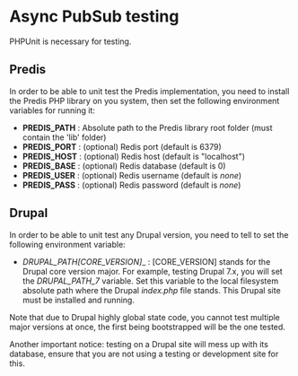Async PubSub testing
====================

PHPUnit is necessary for testing.

Predis
------

In order to be able to unit test the Predis implementation, you need to install
the Predis PHP library on you system, then set the following environment
variables for running it:

 * __PREDIS_PATH__ : Absolute path to the Predis library root folder (must
   contain the 'lib' folder)
 * __PREDIS_PORT__ : (optional) Redis port (default is 6379)
 * __PREDIS_HOST__ : (optional) Redis host (default is "localhost")
 * __PREDIS_BASE__ : (optional) Redis database (default is 0)
 * __PREDIS_USER__ : (optional) Redis username (default is *none*)
 * __PREDIS_PASS__ : (optional) Redis password (default is *none*)

Drupal
------

In order to be able to unit test any Drupal version, you need to tell to set
the following environment variable:

 * __DRUPAL_PATH_[CORE_VERSION]__ : [CORE_VERSION] stands for the Drupal core
   version major. For example, testing Drupal 7.x, you will set the
   *DRUPAL_PATH_7* variable. Set this variable to the local filesystem absolute
   path where the Drupal *index.php* file stands. This Drupal site must be
   installed and running.

Note that due to Drupal highly global state code, you cannot test multiple major
versions at once, the first being bootstrapped will be the one tested.

Another important notice: testing on a Drupal site will mess up with its
database, ensure that you are not using a testing or development site for this.
